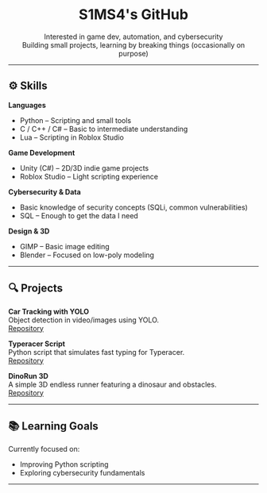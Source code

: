 <div align="center">

# S1MS4's GitHub

Interested in game dev, automation, and cybersecurity  
Building small projects, learning by breaking things (occasionally on purpose)

</div>

---

## ⚙️ Skills

**Languages**  
- Python – Scripting and small tools  
- C / C++ / C# – Basic to intermediate understanding  
- Lua – Scripting in Roblox Studio

**Game Development**  
- Unity (C#) – 2D/3D indie game projects  
- Roblox Studio – Light scripting experience

**Cybersecurity & Data**  
- Basic knowledge of security concepts (SQLi, common vulnerabilities)  
- SQL – Enough to get the data I need

**Design & 3D**  
- GIMP – Basic image editing  
- Blender – Focused on low-poly modeling

---

## 🔍 Projects

**Car Tracking with YOLO**  
Object detection in video/images using YOLO.  
[Repository](https://github.com/S1MS4/Car-Tracking-with-YOLO)

**Typeracer Script**  
Python script that simulates fast typing for Typeracer.  
[Repository](https://github.com/S1MS4/typeracer_script)

**DinoRun 3D**  
A simple 3D endless runner featuring a dinosaur and obstacles.  
[Repository](https://github.com/S1MS4/DinoRun-3d)

---

## 📚 Learning Goals

Currently focused on:  
- Improving Python scripting  
- Exploring cybersecurity fundamentals

---
